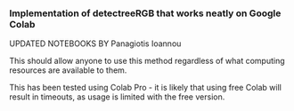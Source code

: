 ### Implementation of detectreeRGB that works neatly on Google Colab

UPDATED NOTEBOOKS BY Panagiotis Ioannou

This should allow anyone to use this method regardless of what computing resources are available to them. 

This has been tested using Colab Pro - it is likely that using free Colab will result in timeouts, as usage is limited with the free version.
